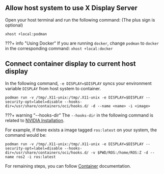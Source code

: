 ## Allow host system to use X Display Server
Open your host terminal and run the following command: (The plus sign is optional)
```
xhost +local:podman
```
???+ info "Using Docker"
    If you are running `docker`, change `podman` to `docker` in the corresponding command:
    ```
    xhost +local:docker
    ```

## Connect container display to current host display
In the following command, `-e DISPLAY=$DISPLAY` syncs your environment variable `DISPLAY` from host system to container.
```
podman run -v /tmp/.X11-unix:/tmp/.X11-unix -e DISPLAY=$DISPLAY --security-opt=label=disable --hooks-dir=/usr/share/containers/oci/hooks.d/ -d --name <name> -i <image>
```

???+ warning "--hooks-dir"
    The `--hooks-dir` in the following command is related to [NVIDIA Installation](https://dkvc.github.io/podman-files/nvidia-installation/).

For example, if there exists a image tagged `ros:latest` on your system, the command would be:
```
podman run -v /tmp/.X11-unix:/tmp/.X11-unix -e DISPLAY=$DISPLAY --security-opt=label=disable --hooks-dir=/usr/share/containers/oci/hooks.d/ -v $PWD/ROS:/home/ROS:Z -d --name ros2 -i ros:latest
```

For remaining steps, you can follow [Container](https://dkvc.github.io/podman-files/create-container/) documentation.

